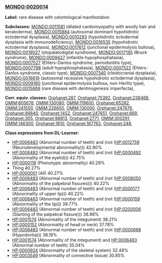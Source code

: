 
### [MONDO:0020014](http://purl.obolibrary.org/obo/MONDO_0020014)
**Label:** rare disease with odontological manifestation

**Subclasses:** [MONDO:0011581](http://purl.obolibrary.org/obo/MONDO_0011581) (dilated cardiomyopathy with woolly hair and keratoderma), [MONDO:0015884](http://purl.obolibrary.org/obo/MONDO_0015884) (autosomal dominant hypohidrotic ectodermal dysplasia), [MONDO:0010293](http://purl.obolibrary.org/obo/MONDO_0010293) (hypohidrotic ectodermal dysplasia with immunodeficiency), [MONDO:0016535](http://purl.obolibrary.org/obo/MONDO_0016535) (hypohidrotic ectodermal dysplasia), [MONDO:0017612](http://purl.obolibrary.org/obo/MONDO_0017612) (junctional epidermolysis bullosa), [MONDO:0019027](http://purl.obolibrary.org/obo/MONDO_0019027) (otopalatodigital syndrome), [MONDO:0017195](http://purl.obolibrary.org/obo/MONDO_0017195) (Bruck syndrome), [MONDO:0009427](http://purl.obolibrary.org/obo/MONDO_0009427) (infantile hypophosphatasia), [MONDO:0007527](http://purl.obolibrary.org/obo/MONDO_0007527) (Ehlers-Danlos syndrome, periodontitis type), [MONDO:0007798](http://purl.obolibrary.org/obo/MONDO_0007798) (adult hypophosphatasia), [MONDO:0007522](http://purl.obolibrary.org/obo/MONDO_0007522) (Ehlers-Danlos syndrome, classic type), [MONDO:0007340](http://purl.obolibrary.org/obo/MONDO_0007340) (cleidocranial dysplasia), [MONDO:0016619](http://purl.obolibrary.org/obo/MONDO_0016619) (autosomal recessive hypohidrotic ectodermal dysplasia), [MONDO:0009180](http://purl.obolibrary.org/obo/MONDO_0009180) (junctional epidermolysis bullosa, non-Herlitz type), [MONDO:0015669](http://purl.obolibrary.org/obo/MONDO_0015669) (rare disease with dentinogenesis imperfecta), 

**Corr. equiv. classes:** [Orphanet:287](http://www.orpha.net/ORDO/Orphanet_287), [Orphanet:75392](http://www.orpha.net/ORDO/Orphanet_75392), [Orphanet:238468](http://www.orpha.net/ORDO/Orphanet_238468), [OMIM:605676](http://purl.obolibrary.org/obo/OMIM_605676), [OMIM:130080](http://purl.obolibrary.org/obo/OMIM_130080), [OMIM:119600](http://purl.obolibrary.org/obo/OMIM_119600), [Orphanet:65282](http://www.orpha.net/ORDO/Orphanet_65282), [OMIM:241500](http://purl.obolibrary.org/obo/OMIM_241500), [OMIM:226650](http://purl.obolibrary.org/obo/OMIM_226650), [OMIM:130000](http://purl.obolibrary.org/obo/OMIM_130000), [Orphanet:247676](http://www.orpha.net/ORDO/Orphanet_247676), [Orphanet:89840](http://www.orpha.net/ORDO/Orphanet_89840), [Orphanet:1452](http://www.orpha.net/ORDO/Orphanet_1452), [Orphanet:247651](http://www.orpha.net/ORDO/Orphanet_247651), [Orphanet:669](http://www.orpha.net/ORDO/Orphanet_669), [Orphanet:305](http://www.orpha.net/ORDO/Orphanet_305), [Orphanet:98813](http://www.orpha.net/ORDO/Orphanet_98813), [Orphanet:2771](http://www.orpha.net/ORDO/Orphanet_2771), [OMIM:300291](http://purl.obolibrary.org/obo/OMIM_300291), [OMIM:146300](http://purl.obolibrary.org/obo/OMIM_146300), [Orphanet:1810](http://www.orpha.net/ORDO/Orphanet_1810), [Orphanet:167762](http://www.orpha.net/ORDO/Orphanet_167762), [Orphanet:248](http://www.orpha.net/ORDO/Orphanet_248), 

**Class expressions from DL-Learner:**

- [HP:0006483](http://purl.obolibrary.org/obo/HP_0006483) (Abnormal number of teeth) and (not ([HP:0012759](http://purl.obolibrary.org/obo/HP_0012759) (Neurodevelopmental abnormality))) 42.80%
- [HP:0006483](http://purl.obolibrary.org/obo/HP_0006483) (Abnormal number of teeth) and (not ([HP:0000492](http://purl.obolibrary.org/obo/HP_0000492) (Abnormality of the eyelid))) 42.75%
- [HP:0000118](http://purl.obolibrary.org/obo/HP_0000118) (Phenotypic abnormality) 40.29%
- Thing 40.27%
- [HP:0000001](http://purl.obolibrary.org/obo/HP_0000001) (All) 40.27%
- [HP:0006483](http://purl.obolibrary.org/obo/HP_0006483) (Abnormal number of teeth) and (not ([HP:0008050](http://purl.obolibrary.org/obo/HP_0008050) (Abnormality of the palpebral fissures))) 40.22%
- [HP:0006483](http://purl.obolibrary.org/obo/HP_0006483) (Abnormal number of teeth) and (not ([HP:0000177](http://purl.obolibrary.org/obo/HP_0000177) (Abnormality of upper lip))) 40.22%
- [HP:0006483](http://purl.obolibrary.org/obo/HP_0006483) (Abnormal number of teeth) and (not ([HP:0000159](http://purl.obolibrary.org/obo/HP_0000159) (Abnormality of the lip))) 39.77%
- [HP:0006483](http://purl.obolibrary.org/obo/HP_0006483) (Abnormal number of teeth) and (not ([HP:0200006](http://purl.obolibrary.org/obo/HP_0200006) (Slanting of the palpebral fissure))) 38.98%
- [HP:0001574](http://purl.obolibrary.org/obo/HP_0001574) (Abnormality of the integument) 38.21%
- [HP:0000152](http://purl.obolibrary.org/obo/HP_0000152) (Abnormality of head or neck) 37.78%
- [HP:0006483](http://purl.obolibrary.org/obo/HP_0006483) (Abnormal number of teeth) and (not ([HP:0000668](http://purl.obolibrary.org/obo/HP_0000668) (Hypodontia))) 36.19%
- [HP:0001574](http://purl.obolibrary.org/obo/HP_0001574) (Abnormality of the integument) and [HP:0006483](http://purl.obolibrary.org/obo/HP_0006483) (Abnormal number of teeth) 35.04%
- [HP:0000924](http://purl.obolibrary.org/obo/HP_0000924) (Abnormality of the skeletal system) 32.48%
- [HP:0003549](http://purl.obolibrary.org/obo/HP_0003549) (Abnormality of connective tissue) 30.85%


